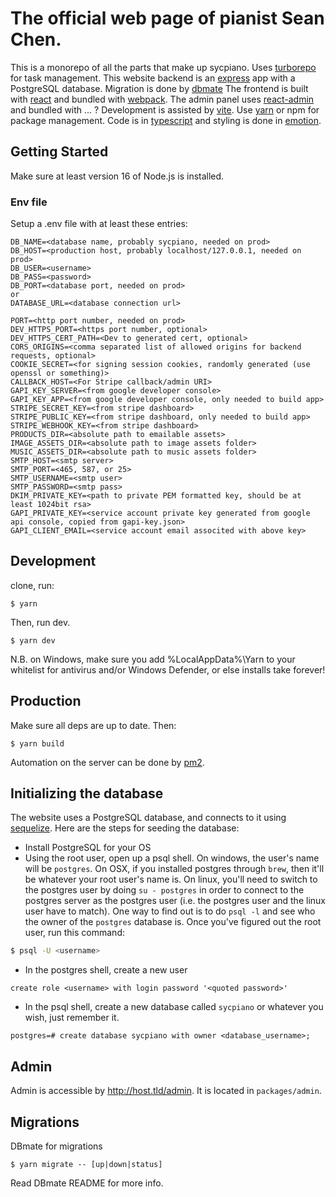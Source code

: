 # The official web page of pianist Sean Chen.

This is a monorepo of all the parts that make up sycpiano. Uses [turborepo](https://turbo.build/) for task management.
This website backend is an [express](http://expressjs.com/) app with a PostgreSQL database. Migration is done by [dbmate](https://github.com/amacneil/dbmate)
The frontend is built with [react](https://facebook.github.io/react/) and bundled with [webpack](https://webpack.github.io/).
The admin panel uses [react-admin](https://marmelab.com/react-admin/) and bundled with ... ?
Development is assisted by [vite](https://vitejs.dev/).
Use [yarn](https://yarnpkg.com/en/) or npm for package management.
Code is in [typescript](https://www.typescriptlang.org/) and styling is done in [emotion](https://github.com/emotion-js/emotion).

## Getting Started
Make sure at least version 16 of Node.js is installed.

### Env file

Setup a .env file with at least these entries:
```
DB_NAME=<database name, probably sycpiano, needed on prod>
DB_HOST=<production host, probably localhost/127.0.0.1, needed on prod>
DB_USER=<username>
DB_PASS=<password>
DB_PORT=<database port, needed on prod>
or
DATABASE_URL=<database connection url>

PORT=<http port number, needed on prod>
DEV_HTTPS_PORT=<https port number, optional>
DEV_HTTPS_CERT_PATH=<Dev to generated cert, optional>
CORS_ORIGINS=<comma separated list of allowed origins for backend requests, optional>
COOKIE_SECRET=<for signing session cookies, randomly generated (use openssl or something)>
CALLBACK_HOST=<For Stripe callback/admin URI>
GAPI_KEY_SERVER=<from google developer console>
GAPI_KEY_APP=<from google developer console, only needed to build app>
STRIPE_SECRET_KEY=<from stripe dashboard>
STRIPE_PUBLIC_KEY=<from stripe dashboard, only needed to build app>
STRIPE_WEBHOOK_KEY=<from stripe dashboard>
PRODUCTS_DIR=<absolute path to emailable assets>
IMAGE_ASSETS_DIR=<absolute path to image assets folder>
MUSIC_ASSETS_DIR=<absolute path to music assets folder>
SMTP_HOST=<smtp server>
SMTP_PORT=<465, 587, or 25>
SMTP_USERNAME=<smtp user>
SMTP_PASSWORD=<smtp pass>
DKIM_PRIVATE_KEY=<path to private PEM formatted key, should be at least 1024bit rsa>
GAPI_PRIVATE_KEY=<service account private key generated from google api console, copied from gapi-key.json>
GAPI_CLIENT_EMAIL=<service account email associted with above key>
```

## Development

clone, run:
```
$ yarn
```
Then, run dev.
```
$ yarn dev
```

N.B. on Windows, make sure you add %LocalAppData%\Yarn to your whitelist for antivirus and/or Windows Defender, or else installs take forever!

## Production
Make sure all deps are up to date. Then:
```
$ yarn build
```

Automation on the server can be done by [pm2](http://pm2.keymetrics.io/).

## Initializing the database
The website uses a PostgreSQL database, and connects to it using [sequelize](http://docs.sequelizejs.com/en/v3/).
Here are the steps for seeding the database:
* Install PostgreSQL for your OS
* Using the root user, open up a psql shell. On windows, the user's name will be `postgres`. On OSX, if you installed postgres through `brew`, then it'll be whatever your root user's name is. On linux, you'll need to switch to the postgres user by doing `su - postgres` in order to connect to the postgres server as the postgres user (i.e. the postgres user and the linux user have to match). One way to find out is to do `psql -l` and see who the owner of the `postgres` database is. Once you've figured out the root user, run this command:
```bash
$ psql -U <username>
```
* In the postgres shell, create a new user
```
create role <username> with login password '<quoted password>'
```
* In the psql shell, create a new database called `sycpiano` or whatever you wish, just remember it.
```psql
postgres=# create database sycpiano with owner <database_username>;
```


## Admin

Admin is accessible by http://host.tld/admin. It is located in `packages/admin`.

## Migrations

DBmate for migrations
```
$ yarn migrate -- [up|down|status]
```
Read DBmate README for more info.
